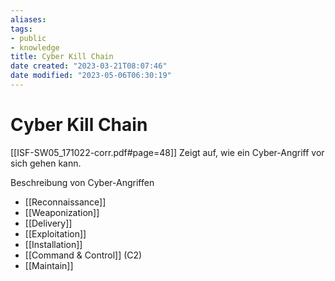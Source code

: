 ```yaml
---
aliases: 
tags: 
- public
- knowledge
title: Cyber Kill Chain
date created: "2023-03-21T08:07:46"
date modified: "2023-05-06T06:30:19"
---
```


# Cyber Kill Chain
[[ISF-SW05_171022-corr.pdf#page=48]]
Zeigt auf, wie ein Cyber-Angriff vor sich gehen kann.

Beschreibung von Cyber-Angriffen

- [[Reconnaissance]]
- [[Weaponization]]
- [[Delivery]]
- [[Exploitation]]
- [[Installation]]
- [[Command & Control]] (C2)
- [[Maintain]]
